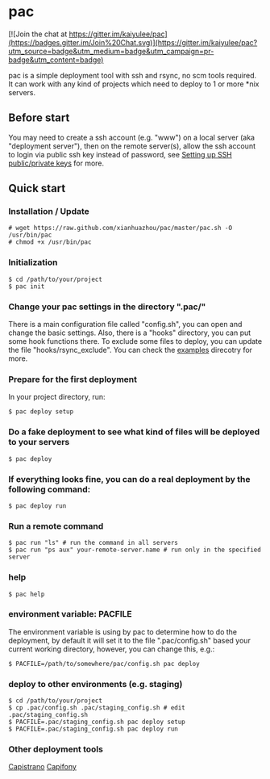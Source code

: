 # pac

[![Join the chat at https://gitter.im/kaiyulee/pac](https://badges.gitter.im/Join%20Chat.svg)](https://gitter.im/kaiyulee/pac?utm_source=badge&utm_medium=badge&utm_campaign=pr-badge&utm_content=badge)

pac is a simple deployment tool with ssh and rsync, no scm tools required. It can work with any kind of projects which need to deploy to 1 or more \*nix servers.

## Before start

You may need to create a ssh account (e.g. "www") on a local server (aka "deployment server"), then on the remote server(s), allow the ssh account to login via public ssh key instead of password, see [Setting up SSH public/private keys](http://www.ece.uci.edu/~chou/ssh-key.html) for more.

## Quick start

### Installation / Update

    # wget https://raw.github.com/xianhuazhou/pac/master/pac.sh -O /usr/bin/pac
    # chmod +x /usr/bin/pac

### Initialization

    $ cd /path/to/your/project
    $ pac init

### Change your pac settings in the directory ".pac/" 

There is a main configuration file called "config.sh", you can open and change the basic settings. Also, there is a "hooks" directory, you can put some hook functions there.
To exclude some files to deploy, you can update the file "hooks/rsync\_exclude".
You can check the [examples](https://github.com/xianhuazhou/pac/tree/master/examples) direcotry for more.

### Prepare for the first deployment 

In your project directory, run:

    $ pac deploy setup 

### Do a fake deployment to see what kind of files will be deployed to your servers

    $ pac deploy

### If everything looks fine, you can do a real deployment by the following command:

    $ pac deploy run

### Run a remote command
    $ pac run "ls" # run the command in all servers
    $ pac run "ps aux" your-remote-server.name # run only in the specified server

### help 

    $ pac help

### environment variable: PACFILE

The environment variable is using by pac to determine how to do the deployment, by default it will set it to the file ".pac/config.sh" based your current working directory, however, you can change this, e.g.:

    $ PACFILE=/path/to/somewhere/pac/config.sh pac deploy

### deploy to other environments (e.g. staging)

    $ cd /path/to/your/project
    $ cp .pac/config.sh .pac/staging_config.sh # edit .pac/staging_config.sh
    $ PACFILE=.pac/staging_config.sh pac deploy setup
    $ PACFILE=.pac/staging_config.sh pac deploy run

### Other deployment tools

[Capistrano](https://github.com/capistrano/capistrano)
[Capifony](http://capifony.org/)
